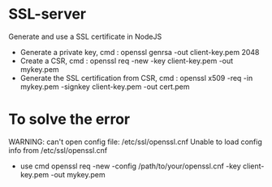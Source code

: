 # SSL-server
Generate and use a SSL certificate in NodeJS
- Generate a private key, cmd : openssl genrsa -out client-key.pem 2048
- Create a CSR, cmd : openssl req -new -key client-key.pem -out mykey.pem
- Generate the SSL certification from CSR, cmd : openssl x509 -req -in mykey.pem -signkey client-key.pem -out cert.pem

# To solve the error
WARNING: can't open config file: /etc/ssl/openssl.cnf
Unable to load config info from /etc/ssl/openssl.cnf

- use cmd openssl req -new -config /path/to/your/openssl.cnf -key client-key.pem -out mykey.pem
